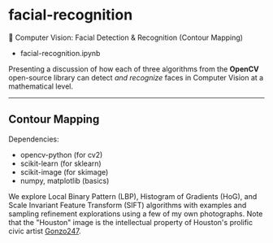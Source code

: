 # facial-recognition
👀 Computer Vision: Facial Detection &amp; Recognition (Contour Mapping)

- facial-recognition.ipynb

Presenting a discussion of how each of three algorithms from the <b>OpenCV</b> open-source library can detect _and recognize_ faces in Computer Vision at a mathematical level.  

---  

## Contour Mapping

Dependencies:
- opencv-python (for cv2)
- scikit-learn (for sklearn)
- scikit-image (for skimage)
- numpy, matplotlib (basics)

We explore Local Binary Pattern (LBP), Histogram of Gradients (HoG), and Scale Invariant Feature Transform (SIFT) algorithms with examples and sampling refinement explorations using a few of my own photographs. Note that the "Houston" image is the intellectual property of Houston's prolific civic artist [Gonzo247](https://www.gonzo247.com/about-gonzo247).
